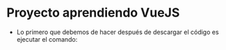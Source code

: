 # Proyecto aprendiendo VueJS

* Lo primero que debemos de hacer después de descargar el código es ejecutar el comando:

